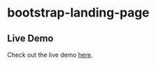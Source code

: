 # bootstrap-landing-page

## Live Demo
Check out the live demo [here](https://alaa-okasha.github.io/bootstrap-landing-page/).